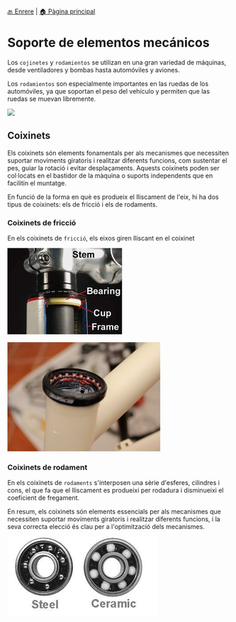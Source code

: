 [🔙 Enrere](../) | [🏠 Pàgina principal](http://danimrprofe.github.io/apuntes/)

# Soporte de elementos mecánicos

Los ``cojinetes`` y ``rodamientos`` se utilizan en una gran variedad de máquinas, desde ventiladores y bombas hasta automóviles y aviones.

Los ``rodamientos`` son especialmente importantes en las ruedas de los automóviles, ya que soportan el peso del vehículo y permiten que las ruedas se muevan libremente.

![](2023-03-10-10-02-36.png)

## Coixinets

Els coixinets són elements fonamentals per als mecanismes que necessiten suportar moviments giratoris i realitzar diferents funcions, com sustentar el pes, guiar la rotació i evitar desplaçaments. Aquests coixinets poden ser col·locats en el bastidor de la màquina o suports independents que en facilitin el muntatge.

En funció de la forma en què es produeix el lliscament de l'eix, hi ha dos tipus de coixinets: els de fricció i els de rodaments.

### Coixinets de fricció

En els coixinets de ``fricció``, els eixos giren lliscant en el coixinet

![imagen](media/image34.png)

![imagen](media/image35.png)

### Coixinets de rodament

En els coixinets de ``rodaments`` s'interposen una sèrie d'esferes, cilindres i cons, el que fa que el lliscament es produeixi per rodadura i disminueixi el coeficient de fregament.

En resum, els coixinets són elements essencials per als mecanismes que necessiten suportar moviments giratoris i realitzar diferents funcions, i la seva correcta elecció és clau per a l'optimització dels mecanismes.

![imagen](media/image39.png)
